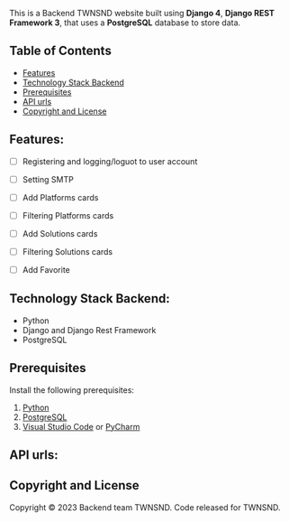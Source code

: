 This is a Backend TWNSND website built using **Django 4**, **Django REST Framework 3**, that uses a **PostgreSQL** database to store data.


## Table of Contents 
- [Features](#Features)  
- [Technology Stack Backend](#Technology-Stack-Backend)
- [Prerequisites](#prerequisites)
- [API urls](#API-urls)
- [Copyright and License](#copyright-and-license)


## Features:

- [ ] Registering and logging/loguot to user account
- [ ] Setting SMTP
- [ ] Add Platforms cards
- [ ] Filtering Platforms cards
- [ ] Add Solutions cards
- [ ] Filtering Solutions cards
- [ ] Add Favorite


## Technology Stack Backend:

-   Python
-   Django and Django Rest Framework
-   PostgreSQL


## Prerequisites

Install the following prerequisites:

1. [Python](https://www.python.org/downloads/)
2. [PostgreSQL](https://www.postgresql.org/download/)
3. [Visual Studio Code](https://code.visualstudio.com/download) or [PyCharm](https://www.jetbrains.com/ru-ru/pycharm/)


## API urls:



## Copyright and License

Copyright © 2023 Backend team TWNSND. Code released for TWNSND.